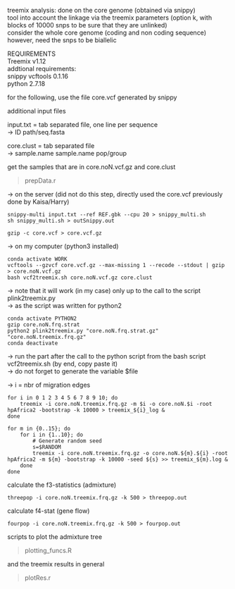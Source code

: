 treemix analysis: done on the core genome (obtained via snippy)  
tool into account the linkage via the treemix parameters (option k, with blocks of 10000 snps to be sure that they are unlinked)  
consider the whole core genome (coding and non coding sequence)  
however, need the snps to be biallelic  


REQUIREMENTS  
Treemix v1.12  
addtional requirements:  
snippy
vcftools 0.1.16  
python 2.7.18  

for the following, use the file core.vcf generated by snippy  
  

additional input files  

input.txt = tab separated file, one line per sequence  
-> ID	path/seq.fasta

core.clust = tab separated file  
-> sample.name	sample.name	pop/group  


get the samples that are in core.noN.vcf.gz and core.clust
> prepData.r

-> on the server (did not do this step, directly used the core.vcf previously done by Kaisa/Harry)  
```
snippy-multi input.txt --ref REF.gbk --cpu 20 > snippy_multi.sh
sh snippy_multi.sh > outSnippy.out

gzip -c core.vcf > core.vcf.gz
```

-> on my computer  (python3 installed)
```
conda activate WORK
vcftools --gzvcf core.vcf.gz --max-missing 1 --recode --stdout | gzip > core.noN.vcf.gz
bash vcf2treemix.sh core.noN.vcf.gz core.clust
```
-> note that it will work (in my case) only up to the call to the script plink2treemix.py   
-> as the script was written for python2   
```
conda activate PYTHON2
gzip core.noN.frq.strat 
python2 plink2treemix.py "core.noN.frq.strat.gz" "core.noN.treemix.frq.gz"
conda deactivate
```

-> run the part after the call to the python script from the bash script vcf2treemix.sh (by end, copy paste it)  
-> do not forget to generate the variable $file  

-> i = nbr of migration edges  
```
for i in 0 1 2 3 4 5 6 7 8 9 10; do
    treemix -i core.noN.treemix.frq.gz -m $i -o core.noN.$i -root hpAfrica2 -bootstrap -k 10000 > treemix_${i}_log &
done

for m in {0..15}; do
    for i in {1..10}; do
        # Generate random seed
        s=$RANDOM
        treemix -i core.noN.treemix.frq.gz -o core.noN.${m}.${i} -root hpAfrica2 -m ${m} -bootstrap -k 10000 -seed ${s} >> treemix_${m}.log &
    done
done
```


calculate the f3-statistics (admixture)  
```
threepop -i core.noN.treemix.frq.gz -k 500 > threepop.out
```

calculate f4-stat (gene flow)  
```
fourpop -i core.noN.treemix.frq.gz -k 500 > fourpop.out
```


scripts to plot the admixture tree
> plotting_funcs.R

and the treemix results in general
> plotRes.r
